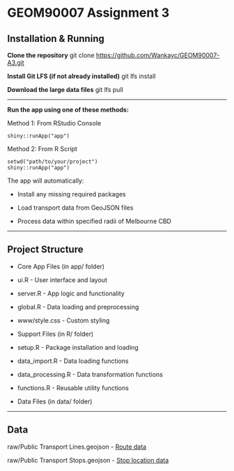 # GEOM90007 Assignment 3

## Installation & Running

**Clone the repository**
git clone https://github.com/Wankayc/GEOM90007-A3.git

**Install Git LFS (if not already installed)**
git lfs install

**Download the large data files**
git lfs pull

---

**Run the app using one of these methods:**

Method 1: From RStudio Console
```
shiny::runApp("app")
```
Method 2: From R Script

```
setwd("path/to/your/project")
shiny::runApp("app")
```
The app will automatically:

- Install any missing required packages

- Load transport data from GeoJSON files

- Process data within specified radii of Melbourne CBD

---

## Project Structure

- Core App Files (in app/ folder)

- ui.R - User interface and layout

- server.R - App logic and functionality

- global.R - Data loading and preprocessing

- www/style.css - Custom styling

- Support Files (in R/ folder)

- setup.R - Package installation and loading

- data_import.R - Data loading functions

- data_processing.R - Data transformation functions

- functions.R - Reusable utility functions

- Data Files (in data/ folder)

---

## Data

raw/Public Transport Lines.geojson - [Route data](https://opendata.transport.vic.gov.au/dataset/6d36dfd9-8693-4552-8a03-05eb29a391fd/resource/52e5173e-b5d5-4b65-9b98-89f225fc529c/download/public_transport_lines.geojson)

raw/Public Transport Stops.geojson - [Stop location data](https://opendata.transport.vic.gov.au/dataset/6d36dfd9-8693-4552-8a03-05eb29a391fd/resource/afa7b823-0c8b-47a1-bc40-ada565f684c7/download/public_transport_stops.geojson)
